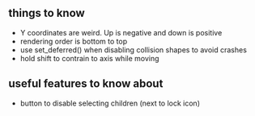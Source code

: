 ## things to know
- Y coordinates are weird. Up is negative and down is positive
- rendering order is bottom to top
- use set_deferred() when disabling collision shapes to avoid crashes
- hold shift to contrain to axis while moving

## useful features to know about
- button to disable selecting children (next to lock icon)
